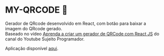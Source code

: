 # MY-QRCODE 🤳

Gerador de QRcode desenvolvido em React, com botão para baixar a imagem do QRcode gerado.<br>
Baseado no vídeo [Aprenda a criar um gerador de QRCode com React JS](https://www.youtube.com/watch?v=cFaihdXLy5A) do canal do Youtube Sujeito Programador.


Aplicação disponível [aqui](https://luiizsilverio.github.io/my-qrcode/).
